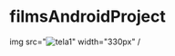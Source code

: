 # filmsAndroidProject

img src="![tela1](https://user-images.githubusercontent.com/79876042/140573094-f84fb4cf-43eb-4b3a-9b9a-637632aa5855.png)" width="330px" /

